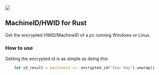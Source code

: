 <img src="https://img.shields.io/crates/v/machineid-rs?style=for-the-badge&logo=rust&color=orange" />

## MachineID/HWID for Rust

Get the encrypted HWID/MachineID of a pc running Windows or Linux.

### How to use

Getting the encrypted id is as simple as doing this

```rust
    let id_result = machineid_rs::encrypted_id("Your Key").unwrap()
```
